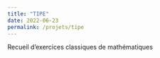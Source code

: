 ```yaml
---
title: "TIPE"
date: 2022-06-23
permalink: /projets/tipe
---
```


 Recueil d’exercices classiques de mathématiques